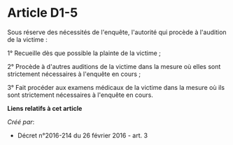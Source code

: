 # Article D1-5

Sous réserve des nécessités de l'enquête, l'autorité qui procède à l'audition de la victime : 

1° Recueille dès que possible la plainte de la victime ; 

2° Procède à d'autres auditions de la victime dans la mesure où elles sont strictement nécessaires à l'enquête en cours ; 

3° Fait procéder aux examens médicaux de la victime dans la mesure où ils sont strictement nécessaires à l'enquête en cours.

**Liens relatifs à cet article**

_Créé par_:

  - Décret n°2016-214 du 26 février 2016 - art. 3
